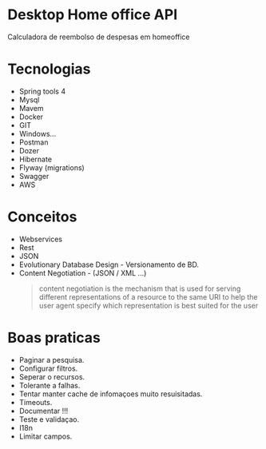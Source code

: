 # Desktop Home office API
Calculadora de reembolso de despesas em homeoffice

# Tecnologias
- Spring tools 4
- Mysql
- Mavem
- Docker
- GIT
- Windows...
- Postman
- Dozer
- Hibernate
- Flyway (migrations)
- Swagger
- AWS

# Conceitos
- Webservices
- Rest
- JSON
- Evolutionary Database Design - Versionamento de BD.
- Content Negotiation - (JSON / XML ...)
  > content negotiation is the mechanism that is used for serving different representations of a resource to the same URI to help the user agent specify which representation is best suited for the user 

# Boas praticas
- Paginar a pesquisa.
- Configurar filtros.
- Seperar o recursos.
- Tolerante a falhas.
- Tentar manter cache de infomaçoes muito resuisitadas.
- Timeouts.
- Documentar !!!
- Teste e validaçao.
- I18n
- Limitar campos.

